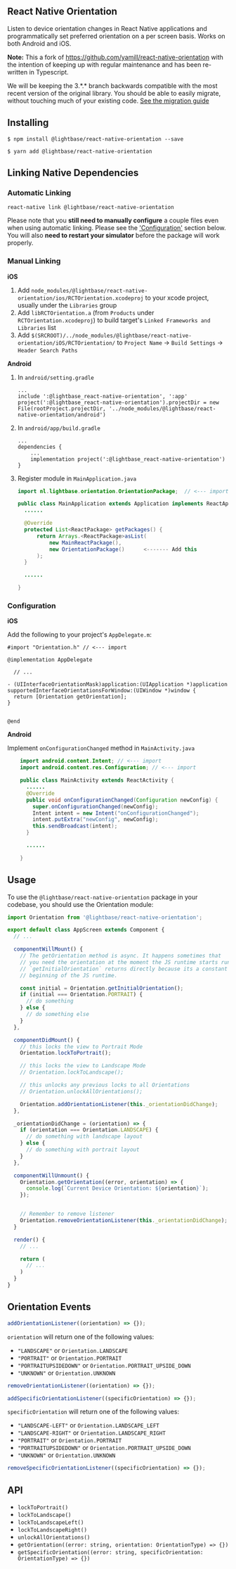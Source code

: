 ## React Native Orientation

Listen to device orientation changes in React Native applications and programmatically set preferred orientation on a per screen basis. Works on both Android and iOS.

**Note:**
This a fork of https://github.com/yamill/react-native-orientation with the intention of keeping up with regular maintenance and has been re-written in Typescript.

We will be keeping the 3.\*.\* branch backwards compatible with the most recent version of the original library. You should be able to easily migrate, without touching much of your existing code. [See the migration guide](https://github.com/lightbasenl/react-native-orientation/wiki/Migration-guide)

## Installing

```
$ npm install @lightbase/react-native-orientation --save
```

```
$ yarn add @lightbase/react-native-orientation
```

## Linking Native Dependencies

### Automatic Linking

```
react-native link @lightbase/react-native-orientation
```

Please note that you **still need to manually configure** a couple files even when using automatic linking. Please see the ['Configuration'](#configuration) section below. You will also **need to restart your simulator** before the package will work properly.

### Manual Linking

**iOS**

1. Add `node_modules/@lightbase/react-native-orientation/ios/RCTOrientation.xcodeproj` to your xcode project, usually under the `Libraries` group
2. Add `libRCTOrientation.a` (from `Products` under `RCTOrientation.xcodeproj`) to build target's `Linked Frameworks and Libraries` list
3. Add `$(SRCROOT)/../node_modules/@lightbase/react-native-orientation/iOS/RCTOrientation/` to `Project Name` -> `Build Settings` -> `Header Search Paths`


**Android**

1. In `android/setting.gradle`

    ```
    ...
    include ':@lightbase_react-native-orientation', ':app'
    project(':@lightbase_react-native-orientation').projectDir = new File(rootProject.projectDir, '../node_modules/@lightbase/react-native-orientation/android')
    ```

2. In `android/app/build.gradle`

    ```
    ...
    dependencies {
        ...
        implementation project(':@lightbase_react-native-orientation')
    }
    ```

3. Register module in `MainApplication.java`

    ```java
    import nl.lightbase.orientation.OrientationPackage;  // <--- import

    public class MainApplication extends Application implements ReactApplication {
      ......

      @Override
      protected List<ReactPackage> getPackages() {
          return Arrays.<ReactPackage>asList(
              new MainReactPackage(),
              new OrientationPackage()      <------- Add this
          );
      }

      ......

    }
    ```

### Configuration

**iOS**

Add the following to your project's `AppDelegate.m`:

```objc
#import "Orientation.h" // <--- import

@implementation AppDelegate

  // ...

- (UIInterfaceOrientationMask)application:(UIApplication *)application supportedInterfaceOrientationsForWindow:(UIWindow *)window {
  return [Orientation getOrientation];
}
  

@end
```

**Android**

Implement `onConfigurationChanged` method in `MainActivity.java`

```java
    import android.content.Intent; // <--- import
    import android.content.res.Configuration; // <--- import

    public class MainActivity extends ReactActivity {
      ......
      @Override
      public void onConfigurationChanged(Configuration newConfig) {
        super.onConfigurationChanged(newConfig);
        Intent intent = new Intent("onConfigurationChanged");
        intent.putExtra("newConfig", newConfig);
        this.sendBroadcast(intent);
      }

      ......

    }
```

## Usage

To use the `@lightbase/react-native-orientation` package in your codebase, you should use the Orientation module:
```javascript
import Orientation from '@lightbase/react-native-orientation';
```

```javascript
export default class AppScreen extends Component {
  // ...

  componentWillMount() {
    // The getOrientation method is async. It happens sometimes that
    // you need the orientation at the moment the JS runtime starts running on device.
    // `getInitialOrientation` returns directly because its a constant set at the
    // beginning of the JS runtime.

    const initial = Orientation.getInitialOrientation();
    if (initial === Orientation.PORTRAIT) {
      // do something
    } else {
      // do something else
    }
  },

  componentDidMount() {
    // this locks the view to Portrait Mode
    Orientation.lockToPortrait();

    // this locks the view to Landscape Mode
    // Orientation.lockToLandscape();

    // this unlocks any previous locks to all Orientations
    // Orientation.unlockAllOrientations();

    Orientation.addOrientationListener(this._orientationDidChange);
  },

  _orientationDidChange = (orientation) => {
    if (orientation === Orientation.LANDSCAPE) {
      // do something with landscape layout
    } else {
      // do something with portrait layout
    }
  },

  componentWillUnmount() {
    Orientation.getOrientation((error, orientation) => {
      console.log(`Current Device Orientation: ${orientation}`);
    });


    // Remember to remove listener
    Orientation.removeOrientationListener(this._orientationDidChange);
  }

  render() {
    // ...

    return (
      // ...
    )
  }
}
```

## Orientation Events

```javascript
addOrientationListener((orientation) => {});
```

`orientation` will return one of the following values:
- `"LANDSCAPE"` or `Orientation.LANDSCAPE`
- `"PORTRAIT"` or `Orientation.PORTRAIT`
- `"PORTRAITUPSIDEDOWN"` or `Orientation.PORTRAIT_UPSIDE_DOWN`
- `"UNKNOWN"` or `Orientation.UNKNOWN`

```javascript
removeOrientationListener((orientation) => {});
```

```javascript
addSpecificOrientationListener((specificOrientation) => {});
```

`specificOrientation` will return one of the following values:
- `"LANDSCAPE-LEFT"` or `Orientation.LANDSCAPE_LEFT`
- `"LANDSCAPE-RIGHT"` or `Orientation.LANDSCAPE_RIGHT`
- `"PORTRAIT"` or `Orientation.PORTRAIT`
- `"PORTRAITUPSIDEDOWN"` or `Orientation.PORTRAIT_UPSIDE_DOWN`
- `"UNKNOWN"` or `Orientation.UNKNOWN`

```javascript
removeSpecificOrientationListener((specificOrientation) => {});
```

## API

- `lockToPortrait()`
- `lockToLandscape()`
- `lockToLandscapeLeft()`
- `lockToLandscapeRight()`
- `unlockAllOrientations()`
- `getOrientation((error: string, orientation: OrientationType) => {})`
- `getSpecificOrientation((error: string, specificOrientation: OrientationType) => {})`
